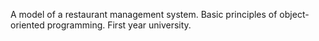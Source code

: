 A model of a restaurant management system. Basic principles of object-oriented programming. First year university.
